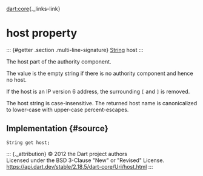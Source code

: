 [dart:core](../../dart-core/dart-core-library){._links-link}

host property
=============

::: {#getter .section .multi-line-signature}
[String](../string-class) host
:::

The host part of the authority component.

The value is the empty string if there is no authority component and
hence no host.

If the host is an IP version 6 address, the surrounding `[` and `]` is
removed.

The host string is case-insensitive. The returned host name is
canonicalized to lower-case with upper-case percent-escapes.

Implementation {#source}
--------------

``` {.language-dart data-language="dart"}
String get host;
```

::: {._attribution}
© 2012 the Dart project authors\
Licensed under the BSD 3-Clause \"New\" or \"Revised\" License.\
<https://api.dart.dev/stable/2.18.5/dart-core/Uri/host.html>
:::
